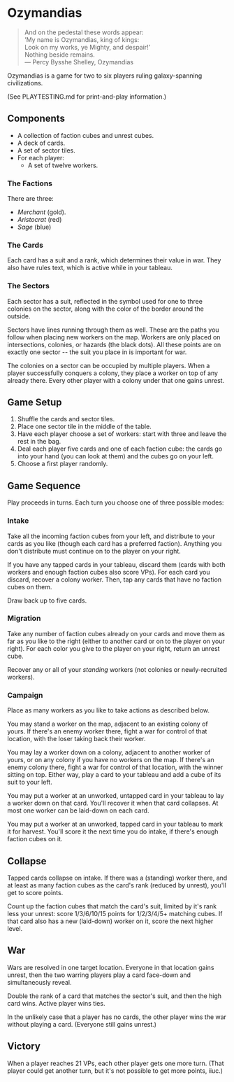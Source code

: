 # Ozymandias
> And on the pedestal these words appear:  
> ’My name is Ozymandias, king of kings:  
> Look on my works, ye Mighty, and despair!’  
> Nothing beside remains.  
> — Percy Bysshe Shelley, Ozymandias

Ozymandias is a game for two to six players ruling galaxy-spanning
civilizations.

(See PLAYTESTING.md for print-and-play information.)

## Components
- A collection of faction cubes and unrest cubes.
- A deck of cards.
- A set of sector tiles.
- For each player:
  - A set of twelve workers.

### The Factions
There are three:

- *Merchant* (gold).
- *Aristocrat* (red)
- *Sage* (blue)

### The Cards
Each card has a suit and a rank, which determines their value in war.  They
also have rules text, which is active while in your tableau.

### The Sectors
Each sector has a suit, reflected in the symbol used for one to three
colonies on the sector, along with the color of the border around the
outside.

Sectors have lines running through them as well.  These are the paths you
follow when placing new workers on the map.  Workers are only placed on
intersections, colonies, or hazards (the black dots).  All these points are
on exactly one sector -- the suit you place in is important for war.

The colonies on a sector can be occupied by multiple players.  When a player
successfully conquers a colony, they place a worker on top of any already
there.  Every other player with a colony under that one gains unrest.

## Game Setup
1. Shuffle the cards and sector tiles.
2. Place one sector tile in the middle of the table.
3. Have each player choose a set of workers: start with three and leave the
   rest in the bag.
4. Deal each player five cards and one of each faction cube: the cards go
   into your hand (you can look at them) and the cubes go on your left.
5. Choose a first player randomly.

## Game Sequence
Play proceeds in turns.  Each turn you choose one of three possible modes:

### Intake
Take all the incoming faction cubes from your left, and distribute to your
cards as you like (though each card has a preferred faction).  Anything you
don't distribute must continue on to the player on your right.

If you have any tapped cards in your tableau, discard them (cards with both
workers and enough faction cubes also score VPs).  For each card you discard,
recover a colony worker.  Then, tap any cards that have no faction cubes on
them.

Draw back up to five cards.

### Migration
Take any number of faction cubes already on your cards and move them as far
as you like to the right (either to another card or on to the player on your
right).  For each color you give to the player on your right, return an
unrest cube.

Recover any or all of your _standing_ workers (not colonies or
newly-recruited workers).

### Campaign
Place as many workers as you like to take actions as described below.

You may stand a worker on the map, adjacent to an existing colony of yours.
If there's an enemy worker there, fight a war for control of that location,
with the loser taking back their worker.

You may lay a worker down on a colony, adjacent to another worker of yours, 
or on any colony if you have no workers on the map.  If there's an enemy
colony there, fight a war for control of that location, with the winner
sitting on top.  Either way, play a card to your tableau and add a cube of
its suit to your left.

You may put a worker at an unworked, untapped card in your tableau to lay a
worker down on that card.  You'll recover it when that card collapses.  At
most one worker can be laid-down on each card.

You may put a worker at an unworked, tapped card in your tableau to mark it
for harvest.  You'll score it the next time you do intake, if there's enough
faction cubes on it.

## Collapse
Tapped cards collapse on intake.  If there was a (standing) worker there, and
at least as many faction cubes as the card's rank (reduced by unrest), you'll
get to score points.

Count up the faction cubes that match the card's suit, limited by it's rank
less your unrest: score 1/3/6/10/15 points for 1/2/3/4/5+ matching cubes.  If
that card also has a new (laid-down) worker on it, score the next higher
level.

## War
Wars are resolved in one target location.  Everyone in that location gains
unrest, then the two warring players play a card face-down and simultaneously
reveal.

Double the rank of a card that matches the sector's suit, and then the high
card wins.  Active player wins ties.

In the unlikely case that a player has no cards, the other player wins the
war without playing a card.  (Everyone still gains unrest.)

## Victory
When a player reaches 21 VPs, each other player gets one more turn.  (That
player could get another turn, but it's not possible to get more points,
iiuc.)
